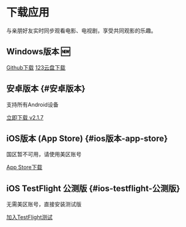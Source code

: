 # 下载应用

与亲朋好友实时同步观看电影、电视剧，享受共同观影的乐趣。



## Windows版本 🆕

[Github下载](https://github.com/pwxiao/togother-docs/releases/tag/update)
[123云盘下载](https://www.123684.com/s/5lHyTd-mzRHv)


## 安卓版本 {#安卓版本}

支持所有Android设备

[立即下载 v2.1.7](http://oss.ahhl.cn/apps/v2.1.7.apk)

## iOS版本 (App Store) {#ios版本-app-store}

国区暂不可用，请使用美区账号

[App Store下载](https://apps.apple.com/us/app/一起看-异地同步观影神器/id6742242273)

## iOS TestFlight 公测版 {#ios-testflight-公测版}

无需美区账号，直接安装测试版

[加入TestFlight测试](https://testflight.apple.com/join/xk6vZNpD) 

